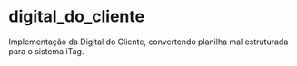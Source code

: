 # digital_do_cliente
Implementação da Digital do Cliente, convertendo planilha mal estruturada para o sistema iTag.
